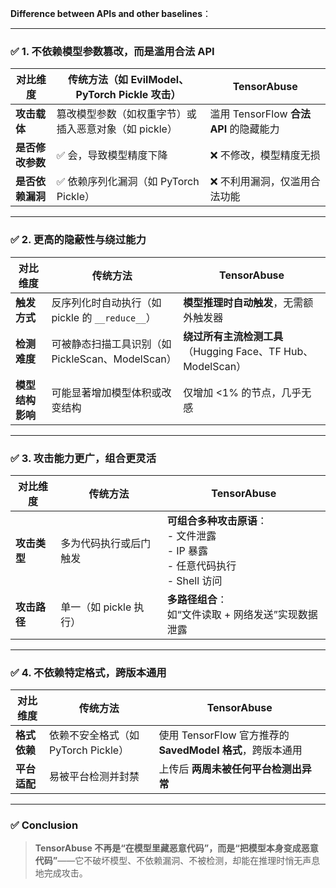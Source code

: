 **Difference between APIs and other baselines**：

---

### ✅ 1. **不依赖模型参数篡改，而是滥用合法 API**
| 对比维度 | 传统方法（如 EvilModel、PyTorch Pickle 攻击） | TensorAbuse |
|----------|-------------------------------------------|-------------|
| **攻击载体** | 篡改模型参数（如权重字节）或插入恶意对象（如 pickle） | 滥用 TensorFlow **合法 API** 的隐藏能力 |
| **是否修改参数** | ✅ 会，导致模型精度下降 | ❌ 不修改，模型精度无损 |
| **是否依赖漏洞** | ✅ 依赖序列化漏洞（如 PyTorch Pickle） | ❌ 不利用漏洞，仅滥用合法功能 |

---

### ✅ 2. **更高的隐蔽性与绕过能力**
| 对比维度 | 传统方法 | TensorAbuse |
|----------|----------|-------------|
| **触发方式** | 反序列化时自动执行（如 pickle 的 `__reduce__`） | **模型推理时自动触发**，无需额外触发器 |
| **检测难度** | 可被静态扫描工具识别（如 PickleScan、ModelScan） | **绕过所有主流检测工具**（Hugging Face、TF Hub、ModelScan） |
| **模型结构影响** | 可能显著增加模型体积或改变结构 | 仅增加 <1% 的节点，几乎无感 |

---

### ✅ 3. **攻击能力更广，组合更灵活**
| 对比维度 | 传统方法 | TensorAbuse |
|----------|----------|-------------|
| **攻击类型** | 多为代码执行或后门触发 | **可组合多种攻击原语**：<br>- 文件泄露<br>- IP 暴露<br>- 任意代码执行<br>- Shell 访问 |
| **攻击路径** | 单一（如 pickle 执行） | **多路径组合**：<br>如“文件读取 + 网络发送”实现数据泄露 |

---

### ✅ 4. **不依赖特定格式，跨版本通用**
| 对比维度 | 传统方法 | TensorAbuse |
|----------|----------|-------------|
| **格式依赖** | 依赖不安全格式（如 PyTorch Pickle） | 使用 TensorFlow 官方推荐的 **SavedModel 格式**，跨版本通用 |
| **平台适配** | 易被平台检测并封禁 | 上传后 **两周未被任何平台检测出异常** |

---

### ✅ Conclusion
> **TensorAbuse 不再是“在模型里藏恶意代码”，而是“把模型本身变成恶意代码”**——它不破坏模型、不依赖漏洞、不被检测，却能在推理时悄无声息地完成攻击。